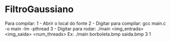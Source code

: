 # FiltroGaussiano

Para compilar:
1 - Abrir o local do fonte
2 - Digitar para compilar: gcc main.c -o main -lm -pthread
3 - Digitar para rodar: ./main <img_entrada> <img_saida> <mascara> <num_threads>
    Ex: ./main borboleta.bmp saida.bmp 3 1

